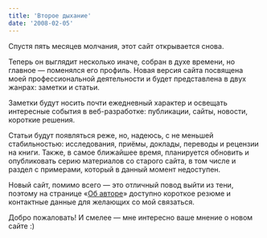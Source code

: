 ```yaml
---
title: 'Второе дыхание'
date: '2008-02-05'
---
```


Спустя пять месяцев молчания, этот сайт открывается снова.

Теперь он выглядит несколько иначе, собран в духе времени, но главное — поменялся его профиль. Новая версия сайта посвящена моей профессиональной деятельности и будет представлена в двух жанрах: заметки и статьи.

Заметки будут носить почти ежедневный характер и освещать интересные события в веб-разработке: публикации, сайты, новости, короткие решения.

Статьи будут появляться реже, но, надеюсь, с не меньшей стабильностью: исследования, приёмы, доклады, переводы и рецензии на книги. Также, в самое ближайшее время, планируется обновить и опубликовать серию материалов со старого сайта, в том числе и раздел с примерами, который в данный момент недоступен.

Новый сайт, помимо всего — это отличный повод выйти из тени, поэтому на странице «[Об авторе](/author/)» доступно короткое резюме и контактные данные для желающих со мой связаться.

Добро пожаловать! И смелее — мне интересно ваше мнение о новом сайте :)
